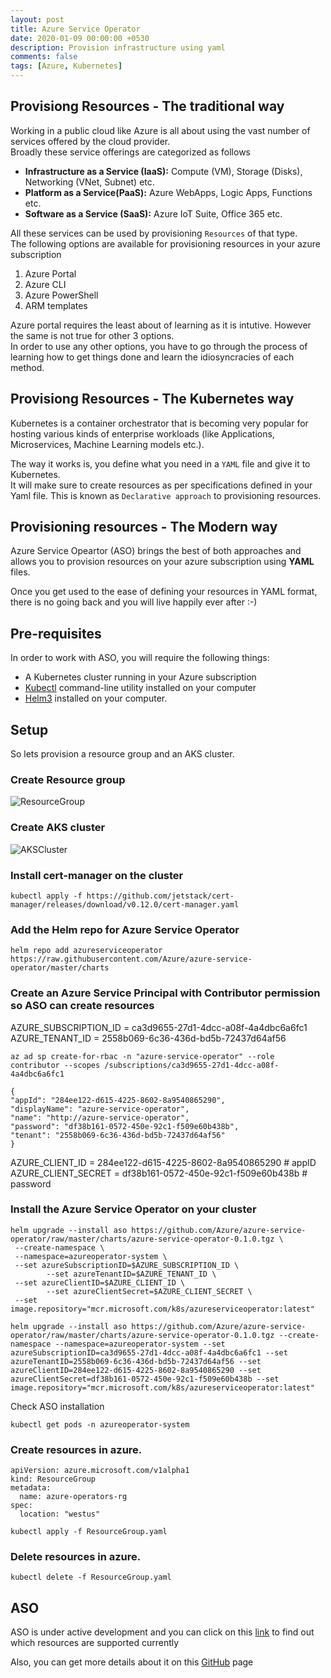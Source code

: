 ```yaml
---
layout: post
title: Azure Service Operator
date: 2020-01-09 00:00:00 +0530
description: Provision infrastructure using yaml
comments: false
tags: [Azure, Kubernetes]
---
```


## Provisiong Resources - The traditional way

Working in a public cloud like Azure is all about using the vast number of services offered by the cloud provider.  
Broadly these service offerings are categorized as follows

- **Infrastructure as a Service (IaaS):** Compute (VM), Storage (Disks), Networking (VNet, Subnet) etc.
- **Platform as a Service(PaaS):** Azure WebApps, Logic Apps, Functions etc.
- **Software as a Service (SaaS):** Azure IoT Suite, Office 365 etc.

All these services can be used by provisioning `Resources` of that type.  
The following options are available for provisioning resources in your azure subscription

1. Azure Portal
2. Azure CLI
3. Azure PowerShell
4. ARM templates

Azure portal requires the least about of learning as it is intutive. However the same is not true for other 3 options.  
In order to use any other options, you have to go through the process of learning how to get things done and learn the idiosyncracies of each method.

## Provisiong Resources - The Kubernetes way

Kubernetes is a container orchestrator that is becoming very popular for hosting various kinds of enterprise workloads (like Applications, Microservices, Machine Learning models etc.).

The way it works is, you define what you need in a `YAML` file and give it to Kubernetes.  
It will make sure to create resources as per specifications defined in your Yaml file. This is known as `Declarative approach` to provisioning resources.

## Provisioning resources - The Modern way

Azure Service Opeartor (ASO) brings the best of both approaches and allows you to provision resources on your azure subscription using **YAML** files.

Once you get used to the ease of defining your resources in YAML format, there is no going back and you will live happily ever after :-)

## Pre-requisites

In order to work with ASO, you will require the following things:

- A Kubernetes cluster running in your Azure subscription
- [Kubectl](https://kubernetes.io/docs/tasks/tools/install-kubectl/) command-line utility installed on your computer
- [Helm3](https://helm.sh/docs/intro/install/) installed on your computer.

## Setup

So lets provision a resource group and an AKS cluster.

### Create Resource group

![ResourceGroup](../assets/img/005/1-create-resource-group.png)

### Create AKS cluster

![AKSCluster](../assets/img/005/2-create-aks-cluster.png)

### Install cert-manager on the cluster

`kubectl apply -f https://github.com/jetstack/cert-manager/releases/download/v0.12.0/cert-manager.yaml`

### Add the Helm repo for Azure Service Operator

`helm repo add azureserviceoperator https://raw.githubusercontent.com/Azure/azure-service-operator/master/charts `

### Create an Azure Service Principal with Contributor permission so ASO can create resources

AZURE_SUBSCRIPTION_ID = ca3d9655-27d1-4dcc-a08f-4a4dbc6a6fc1
AZURE_TENANT_ID = 2558b069-6c36-436d-bd5b-72437d64af56

`az ad sp create-for-rbac -n "azure-service-operator" --role contributor --scopes /subscriptions/ca3d9655-27d1-4dcc-a08f-4a4dbc6a6fc1`

```
{
"appId": "284ee122-d615-4225-8602-8a9540865290",
"displayName": "azure-service-operator",
"name": "http://azure-service-operator",
"password": "df38b161-0572-450e-92c1-f509e60b438b",
"tenant": "2558b069-6c36-436d-bd5b-72437d64af56"
}
```

AZURE_CLIENT_ID = 284ee122-d615-4225-8602-8a9540865290 # appID
AZURE_CLIENT_SECRET = df38b161-0572-450e-92c1-f509e60b438b # password

### Install the Azure Service Operator on your cluster

```
helm upgrade --install aso https://github.com/Azure/azure-service-operator/raw/master/charts/azure-service-operator-0.1.0.tgz \
 --create-namespace \
 --namespace=azureoperator-system \
 --set azureSubscriptionID=$AZURE_SUBSCRIPTION_ID \
        --set azureTenantID=$AZURE_TENANT_ID \
 --set azureClientID=$AZURE_CLIENT_ID \
        --set azureClientSecret=$AZURE_CLIENT_SECRET \
 --set image.repository="mcr.microsoft.com/k8s/azureserviceoperator:latest"
```

```
helm upgrade --install aso https://github.com/Azure/azure-service-operator/raw/master/charts/azure-service-operator-0.1.0.tgz --create-namespace --namespace=azureoperator-system --set azureSubscriptionID=ca3d9655-27d1-4dcc-a08f-4a4dbc6a6fc1 --set azureTenantID=2558b069-6c36-436d-bd5b-72437d64af56 --set azureClientID=284ee122-d615-4225-8602-8a9540865290 --set azureClientSecret=df38b161-0572-450e-92c1-f509e60b438b --set image.repository="mcr.microsoft.com/k8s/azureserviceoperator:latest"
```

Check ASO installation

`kubectl get pods -n azureoperator-system`

### Create resources in azure.

```
apiVersion: azure.microsoft.com/v1alpha1
kind: ResourceGroup
metadata:
  name: azure-operators-rg
spec:
  location: "westus"
```

`kubectl apply -f ResourceGroup.yaml`

### Delete resources in azure.

`kubectl delete -f ResourceGroup.yaml`

## ASO

ASO is under active development and you can click on this [link](https://github.com/Azure/azure-service-operator#supported-azure-services) to find out which resources are supported currently

Also, you can get more details about it on this [GitHub](https://github.com/Azure/azure-service-operator) page
